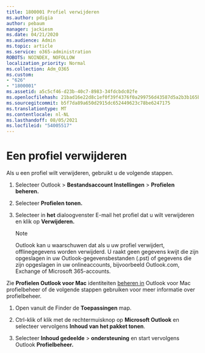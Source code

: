 ```yaml
---
title: 1800001 Profiel verwijderen
ms.author: pdigia
author: pebaum
manager: jackiesm
ms.date: 04/21/2020
ms.audience: Admin
ms.topic: article
ms.service: o365-administration
ROBOTS: NOINDEX, NOFOLLOW
localization_priority: Normal
ms.collection: Adm_O365
ms.custom:
- "626"
- "1800001"
ms.assetid: a5c5cf46-d23b-40c7-8983-34fdcbdc02fe
ms.openlocfilehash: 21bad16e22d8c1ef0f39f4376f0a299756d43587d5a2b3b165bc6a90c1fc4e1a
ms.sourcegitcommit: b5f7da89a650d2915dc652449623c78be6247175
ms.translationtype: MT
ms.contentlocale: nl-NL
ms.lasthandoff: 08/05/2021
ms.locfileid: "54005517"
---
```

# <a name="delete-a-profile"></a>Een profiel verwijderen

Als u een profiel wilt verwijderen, gebruikt u de volgende stappen.
  
1. Selecteer Outlook  \> **Bestandsaccount Instellingen** \> **Profielen beheren.**

2. Selecteer **Profielen tonen.**

3. Selecteer in **het** dialoogvenster E-mail het profiel dat u wilt verwijderen en klik op **Verwijderen.**

    > [!NOTE]
    > Outlook kan u waarschuwen dat als u uw profiel verwijdert, offlinegegevens worden verwijderd. U raakt geen gegevens kwijt die zijn opgeslagen in uw Outlook-gegevensbestanden (.pst) of gegevens die zijn opgeslagen in uw onlineaccounts, bijvoorbeeld Outlook.com, Exchange of Microsoft 365-accounts.
  
Zie **Profielen Outlook voor Mac** identiteiten [beheren in](https://support.office.com/article/fed2a955-74df-4a24-bef6-78a426958c4c.aspx) Outlook voor Mac profielbeheer of de volgende stappen gebruiken voor meer informatie over profielbeheer.
  
1. Open vanuit de Finder de **Toepassingen** map.

2. Ctrl-klik of klik met de rechtermuisknop op **Microsoft Outlook** en selecteer vervolgens **Inhoud van het pakket tonen**.

3. Selecteer **Inhoud gedeelde** \> **ondersteuning** en start vervolgens Outlook **Profielbeheer.**
